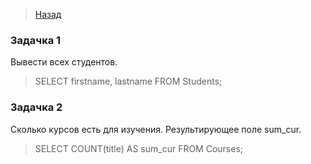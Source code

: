 
 > <a href ="https://github.com/MatsuginaElena/portfolio/blob/master/projects/RBD.md">Назад</a>

### Задачка 1

Вывести всех студентов.

>SELECT firstname, lastname FROM Students;

### Задачка 2

Сколько курсов есть для изучения. Результирующее поле sum_cur.

>SELECT COUNT(title) AS sum_cur FROM Courses;


